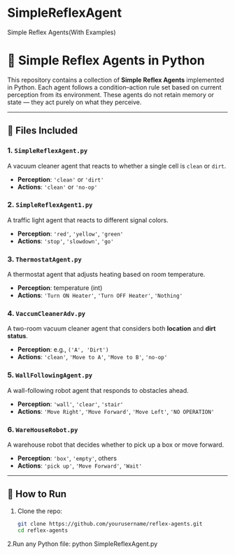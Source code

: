 # SimpleReflexAgent
Simple Reflex Agents(With Examples)
# 🤖 Simple Reflex Agents in Python

This repository contains a collection of **Simple Reflex Agents** implemented in Python. Each agent follows a condition–action rule set based on current perception from its environment. These agents do not retain memory or state — they act purely on what they perceive.

---

## 📁 Files Included

### 1. `SimpleReflexAgent.py`
A vacuum cleaner agent that reacts to whether a single cell is `clean` or `dirt`.

- **Perception**: `'clean'` or `'dirt'`
- **Actions**: `'clean'` or `'no-op'`

### 2. `SimpleReflexAgent1.py`
A traffic light agent that reacts to different signal colors.

- **Perception**: `'red'`, `'yellow'`, `'green'`
- **Actions**: `'stop'`, `'slowdown'`, `'go'`

### 3. `ThermostatAgent.py`
A thermostat agent that adjusts heating based on room temperature.

- **Perception**: temperature (int)
- **Actions**: `'Turn ON Heater'`, `'Turn OFF Heater'`, `'Nothing'`

### 4. `VaccumCleanerAdv.py`
A two-room vacuum cleaner agent that considers both **location** and **dirt status**.

- **Perception**: e.g., `('A', 'Dirt')`
- **Actions**: `'clean'`, `'Move to A'`, `'Move to B'`, `'no-op'`

### 5. `WallFollowingAgent.py`
A wall-following robot agent that responds to obstacles ahead.

- **Perception**: `'wall'`, `'clear'`, `'stair'`
- **Actions**: `'Move Right'`, `'Move Forward'`, `'Move Left'`, `'NO OPERATION'`

### 6. `WareHouseRobot.py`
A warehouse robot that decides whether to pick up a box or move forward.

- **Perception**: `'box'`, `'empty'`, others
- **Actions**: `'pick up'`, `'Move Forward'`, `'Wait'`

---

## 🚀 How to Run

1. Clone the repo:
   ```bash
   git clone https://github.com/yourusername/reflex-agents.git
   cd reflex-agents
2.Run any Python file:
   python SimpleReflexAgent.py
